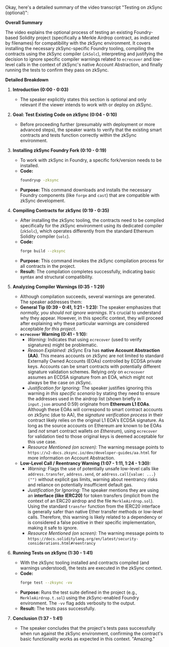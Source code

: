 Okay, here's a detailed summary of the video transcript "Testing on zkSync (optional)":

**Overall Summary**

The video explains the optional process of testing an existing Foundry-based Solidity project (specifically a Merkle Airdrop contract, as indicated by filenames) for compatibility with the zkSync environment. It covers installing the necessary zkSync-specific Foundry tooling, compiling the contracts using the zkSync compiler (`zkSolc`), interpreting and justifying the decision to ignore specific compiler warnings related to `ecrecover` and low-level calls in the context of zkSync's native Account Abstraction, and finally running the tests to confirm they pass on zkSync.

**Detailed Breakdown**

1.  **Introduction (0:00 - 0:03)**
    *   The speaker explicitly states this section is optional and only relevant if the viewer intends to work with or deploy on zkSync.

2.  **Goal: Test Existing Code on zkSync (0:04 - 0:10)**
    *   Before proceeding further (presumably with deployment or more advanced steps), the speaker wants to verify that the existing smart contracts and tests function correctly within the zkSync environment.

3.  **Installing zkSync Foundry Fork (0:10 - 0:19)**
    *   To work with zkSync in Foundry, a specific fork/version needs to be installed.
    *   **Code:**
        ```bash
        foundryup -zksync
        ```
    *   **Purpose:** This command downloads and installs the necessary Foundry components (like `forge` and `cast`) that are compatible with zkSync development.

4.  **Compiling Contracts for zkSync (0:19 - 0:35)**
    *   After installing the zkSync tooling, the contracts need to be compiled specifically for the zkSync environment using its dedicated compiler (`zkSolc`), which operates differently from the standard Ethereum Solidity compiler (`solc`).
    *   **Code:**
        ```bash
        forge build --zksync
        ```
    *   **Purpose:** This command invokes the zkSync compilation process for all contracts in the project.
    *   **Result:** The compilation completes successfully, indicating basic syntax and structural compatibility.

5.  **Analyzing Compiler Warnings (0:35 - 1:29)**
    *   Although compilation succeeds, several warnings are generated. The speaker addresses them:
    *   **General Tip (0:39 - 0:41, 1:21 - 1:23):** The speaker emphasizes that *normally, you should not ignore warnings*. It's crucial to understand why they appear. However, in this specific context, they will proceed after explaining why these particular warnings are considered acceptable *for this project*.
    *   **`ecrecover` Warning (0:41 - 1:10):**
        *   *Warning:* Indicates that using `ecrecover` (used to verify signatures) might be problematic.
        *   *Reason Explained:* zkSync Era has **native Account Abstraction (AA)**. This means accounts on zkSync are not limited to standard Externally Owned Accounts (EOAs) controlled by ECDSA private keys. Accounts can be smart contracts with potentially different signature validation schemes. Relying *only* on `ecrecover` assumes an ECDSA signature from an EOA, which might not always be the case on zkSync.
        *   *Justification for Ignoring:* The speaker justifies ignoring this warning *in this specific scenario* by stating they need to ensure the addresses used in the airdrop list (shown briefly in `input.json` around 0:59) originate from **Ethereum L1 EOAs**. Although these EOAs will correspond to smart contract accounts on zkSync (due to AA), the *signature verification process* in their contract likely relies on the original L1 EOA's ECDSA signature. As long as the source accounts on Ethereum are known to be EOAs (and *not* smart contract wallets *on Ethereum*), using `ecrecover` for validation tied to those original keys is deemed acceptable for this use case.
        *   *Resource Mentioned (on screen):* The warning message points to `https://v2-docs.zksync.io/dev/developer-guides/aa.html` for more information on Account Abstraction.
    *   **Low-Level Call / Reentrancy Warning (1:07 - 1:11, 1:24 - 1:30):**
        *   *Warning:* Flags the use of potentially unsafe low-level calls like `address.transfer`, `address.send`, or `address.call{value: ...}("")` without explicit gas limits, warning about reentrancy risks and reliance on potentially insufficient default gas.
        *   *Justification for Ignoring:* The speaker mentions they are using an **interface (like IERC20)** for token transfers (implicit from the context of an ERC20 airdrop and the file `MerkleAirdrop.sol`). Using the standard `transfer` function from the IERC20 interface is generally safer than native Ether transfer methods or low-level calls. Therefore, this warning is likely related to a dependency or is considered a false positive in their specific implementation, making it safe to ignore.
        *   *Resource Mentioned (on screen):* The warning message points to `https://docs.soliditylang.org/en/latest/security-considerations.html#reentrancy`

6.  **Running Tests on zkSync (1:30 - 1:41)**
    *   With the zkSync tooling installed and contracts compiled (and warnings understood), the tests are executed in the zkSync context.
    *   **Code:**
        ```bash
        forge test --zksync -vv
        ```
    *   **Purpose:** Runs the test suite defined in the project (e.g., `MerkleAirdrop.t.sol`) using the zkSync-enabled Foundry environment. The `-vv` flag adds verbosity to the output.
    *   **Result:** The tests pass successfully.

7.  **Conclusion (1:37 - 1:41)**
    *   The speaker concludes that the project's tests pass successfully when run against the zkSync environment, confirming the contract's basic functionality works as expected in this context. "Amazing."